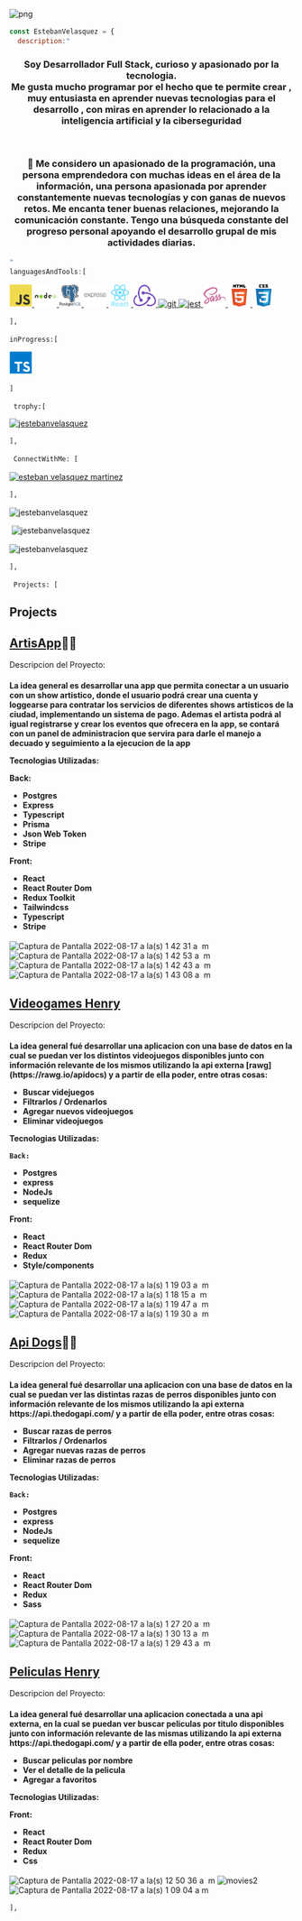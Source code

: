 ![png](https://user-images.githubusercontent.com/67343500/185017850-8fa06b41-7426-4125-80c9-4955930c4f28.png)

```javascript
const EstebanVelasquez = {
  description:" 
  ```
  
  <h3 align="center">Soy Desarrollador Full Stack, curioso y apasionado por la tecnologia.<br/> Me gusta mucho programar por el hecho que te permite crear 
, muy entusiasta en aprender nuevas tecnologias para el desarrollo , con miras en aprender lo relacionado a la inteligencia artificial y la ciberseguridad 
<br/>
<br/>
<br/>
  
🧑 Me considero un apasionado de la programación, una persona emprendedora con muchas ideas en el área de la información, una persona apasionada por aprender constantemente nuevas tecnologías y con ganas de nuevos retos. Me encanta tener buenas relaciones, mejorando la comunicación constante. Tengo una búsqueda constante del progreso personal apoyando el desarrollo grupal de mis actividades diarias.

</h3>
  
  ```javascript
  "
  languagesAndTools:[
  ```

<p align="left"> 
  <a href="https://developer.mozilla.org/en-US/docs/Web/JavaScript" target="_blank" rel="noreferrer"> <img src="https://raw.githubusercontent.com/devicons/devicon/master/icons/javascript/javascript-original.svg" alt="javascript" width="40" height="40"/> 
  </a> 
  <a href="https://nodejs.org" target="_blank" rel="noreferrer"> <img src="https://raw.githubusercontent.com/devicons/devicon/master/icons/nodejs/nodejs-original-wordmark.svg" alt="nodejs" width="40" height="40"/> 
  </a>
  </a> 
   <a href="https://www.postgresql.org" target="_blank" rel="noreferrer"> <img src="https://raw.githubusercontent.com/devicons/devicon/master/icons/postgresql/postgresql-original-wordmark.svg" alt="postgresql" width="40" height="40"/>   </a>
  <a href="https://expressjs.com" target="_blank" rel="noreferrer"> <img src="https://raw.githubusercontent.com/devicons/devicon/master/icons/express/express-original-wordmark.svg" alt="express" width="40" height="40"/> 
  </a> 
   <a href="https://reactjs.org/" target="_blank" rel="noreferrer"> <img src="https://raw.githubusercontent.com/devicons/devicon/master/icons/react/react-original-wordmark.svg" alt="react" width="40" height="40"/> 
  </a>
  <a href="https://redux.js.org" target="_blank" rel="noreferrer"> <img src="https://raw.githubusercontent.com/devicons/devicon/master/icons/redux/redux-original.svg" alt="redux" width="40" height="40"/> 
  </a>
  <a href="https://git-scm.com/" target="_blank" rel="noreferrer"> <img src="https://www.vectorlogo.zone/logos/git-scm/git-scm-icon.svg" alt="git" width="40" height="40"/>
  </a>
  <a href="https://jestjs.io" target="_blank" rel="noreferrer"> <img src="https://www.vectorlogo.zone/logos/jestjsio/jestjsio-icon.svg" alt="jest" width="40" height="40"/> 
  </a>  
  <a href="https://sass-lang.com" target="_blank" rel="noreferrer"> <img src="https://raw.githubusercontent.com/devicons/devicon/master/icons/sass/sass-original.svg" alt="sass" width="40" height="40"/> 
  </a> 
   <a href="https://www.w3.org/html/" target="_blank" rel="noreferrer"> <img src="https://raw.githubusercontent.com/devicons/devicon/master/icons/html5/html5-original-wordmark.svg" alt="html5" width="40" height="40"/>
  </a> 
  <a href="https://www.w3schools.com/css/" target="_blank" rel="noreferrer"> <img src="https://raw.githubusercontent.com/devicons/devicon/master/icons/css3/css3-original-wordmark.svg" alt="css3" width="40" height="40"/> 
  </a> 
</p>
  
  ```javascript,
  ],
  
inProgress:[
```
<p> 
<a href="https://www.typescriptlang.org/" target="_blank" rel="noreferrer"> <img src="https://raw.githubusercontent.com/devicons/devicon/master/icons/typescript/typescript-original.svg" alt="typescript" width="40" height="40"/> </a> 
</p>

```javascript,
]
  
 trophy:[ 
```

<p align="left"> <a href="https://github.com/ryo-ma/github-profile-trophy"><img src="https://github-profile-trophy.vercel.app/?username=jestebanvelasquez" alt="jestebanvelasquez" /></a> </p>

```javascript,
],
  
 ConnectWithMe: [
```

<p align="left">
<a href="https://linkedin.com/in/esteban velasquez martinez" target="blank"><img align="center" src="https://raw.githubusercontent.com/rahuldkjain/github-profile-readme-generator/master/src/images/icons/Social/linked-in-alt.svg" alt="esteban velasquez martinez" height="30" width="40" /></a>
</p>

```javascript,
],
```
<p><img align="center" width=300px src="https://github-readme-stats.vercel.app/api/top-langs?username=jestebanvelasquez&show_icons=true&locale=en&layout=compact" alt="jestebanvelasquez" /></p>

<p>&nbsp;<img align="center" src="https://github-readme-stats.vercel.app/api?username=jestebanvelasquez&show_icons=true&locale=en" alt="jestebanvelasquez" /></p>

<p><img align="center" src="https://github-readme-streak-stats.herokuapp.com/?user=jestebanvelasquez&" alt="jestebanvelasquez" /></p>


```javascript,
],
  
 Projects: [
```
## Projects

## <a href="https://github.com/jestebanvelasquez/group-project" target="_blank">ArtisApp</a>🚧🚧

Descripcion del Proyecto:

<h4>
  La idea general es desarrollar una app que permita conectar a un usuario con un show artistico, donde el usuario podrá crear una cuenta y loggearse para contratar los servicios de diferentes shows artisticos de la ciudad, implementando un sistema de pago. Ademas el artista podrá al igual registrarse y crear los eventos que ofrecera en la app, se contará con un panel de administracion que servira para darle el manejo a decuado y seguimiento a la ejecucion de la app
  
  
Tecnologias Utilizadas: 
  
   Back:
  
  - Postgres
  - Express
  - Typescript
  - Prisma
  - Json Web Token
  - Stripe
  
   Front:
  
  - React
  - React Router Dom
  - Redux Toolkit
  - Tailwindcss
  - Typescript
  - Stripe
</h4>

![Captura de Pantalla 2022-08-17 a la(s) 1 42 31 a  m](https://user-images.githubusercontent.com/67343500/185052286-db6677bc-353d-4e07-8af8-c9718cf343fc.png)
![Captura de Pantalla 2022-08-17 a la(s) 1 42 53 a  m](https://user-images.githubusercontent.com/67343500/185052326-64eee570-0a58-4aed-b243-916176aa05ed.png)
![Captura de Pantalla 2022-08-17 a la(s) 1 42 43 a  m](https://user-images.githubusercontent.com/67343500/185052341-f3e2fd07-b932-44c6-9c94-11e210124445.png)
![Captura de Pantalla 2022-08-17 a la(s) 1 43 08 a  m](https://user-images.githubusercontent.com/67343500/185052365-d4947a0c-9452-4fd5-98d4-3f9f81e08350.png)


## <a href="https://github.com/jestebanvelasquez/Videogames" target="_blank"> Videogames Henry </a>

Descripcion del Proyecto:

<h4>
  La idea general fué desarrollar una aplicacion con una base de datos en la cual se puedan ver los distintos videojuegos disponibles junto con información relevante de los mismos utilizando la api externa [rawg](https://rawg.io/apidocs) y a partir de ella poder, entre otras cosas:
  

- Buscar videjuegos
- Filtrarlos / Ordenarlos
- Agregar nuevos videojuegos
- Eliminar videojuegos
  
Tecnologias Utilizadas: 
  
    Back:
  - Postgres
  - express
  - NodeJs
  - sequelize
  
  Front:
  - React
  - React Router Dom
  - Redux
  - Style/components
</h4>

  ![Captura de Pantalla 2022-08-17 a la(s) 1 19 03 a  m](https://user-images.githubusercontent.com/67343500/185048498-e3358665-8c8e-48cf-ad53-22a14e1e571a.png)
![Captura de Pantalla 2022-08-17 a la(s) 1 18 15 a  m](https://user-images.githubusercontent.com/67343500/185048230-cd260571-8293-4827-ac5e-ebf57b4d2a49.png)
![Captura de Pantalla 2022-08-17 a la(s) 1 19 47 a  m](https://user-images.githubusercontent.com/67343500/185048428-3d66582f-9228-4c41-8df8-821e9e89cb24.png)
![Captura de Pantalla 2022-08-17 a la(s) 1 19 30 a  m](https://user-images.githubusercontent.com/67343500/185048478-eb642a0c-c68d-4c6b-8e40-d4d04f155037.png)



## <a href="https://github.com/jestebanvelasquez/API-DOGS" target="_blank">Api Dogs</a>🚧🚧

Descripcion del Proyecto:

<h4>
  La idea general fué desarrollar una aplicacion con una base de datos en la cual se puedan ver las distintas razas de perros disponibles junto con información relevante de los mismos utilizando la api externa  https://api.thedogapi.com/ y a partir de ella poder, entre otras cosas:
  

- Buscar razas de perros
- Filtrarlos / Ordenarlos
- Agregar nuevas razas de perros
- Eliminar razas de perros
  
Tecnologias Utilizadas: 
  
    Back:
  - Postgres
  - express
  - NodeJs
  - sequelize
  
  Front:
  - React
  - React Router Dom
  - Redux
  - Sass
</h4>

![Captura de Pantalla 2022-08-17 a la(s) 1 27 20 a  m](https://user-images.githubusercontent.com/67343500/185050109-d0e1d835-ccc6-4d02-b3b2-ed9376424927.png)
![Captura de Pantalla 2022-08-17 a la(s) 1 30 13 a  m](https://user-images.githubusercontent.com/67343500/185050131-ae33c120-dfdc-4867-8236-6b07a4feb81b.png)
![Captura de Pantalla 2022-08-17 a la(s) 1 29 43 a  m](https://user-images.githubusercontent.com/67343500/185050144-66fe9969-d55b-4017-be99-7d99c2d49eaa.png)






## <a href="https://github.com/jestebanvelasquez/Peliculas" target="_blank">Peliculas Henry</a>

Descripcion del Proyecto:

<h4>
  La idea general fué desarrollar una aplicacion conectada a una api externa, en la cual se puedan ver buscar peliculas por titulo disponibles junto con información relevante de las mismas utilizando la api externa  https://api.thedogapi.com/ y a partir de ella poder, entre otras cosas:
  

- Buscar peliculas por nombre
- Ver el detalle de la pelicula
- Agregar a favoritos
  
Tecnologias Utilizadas: 
  
  Front:
  - React
  - React Router Dom
  - Redux
  - Css
</h4>

![Captura de Pantalla 2022-08-17 a la(s) 12 50 36 a  m](https://user-images.githubusercontent.com/67343500/185046260-0ab6dd5f-a65f-4896-8f04-ef289d4fa93e.png)
![movies2](https://user-images.githubusercontent.com/67343500/185046491-d6ea2e62-15d6-462d-9b69-9a580bf8b139.jpeg)
![Captura de Pantalla 2022-08-17 a la(s) 1 09 04 a  m](https://user-images.githubusercontent.com/67343500/185047120-3207d02a-cad8-4056-9a93-a45cf9b51d3e.jpg)

```javascript,
],
```
